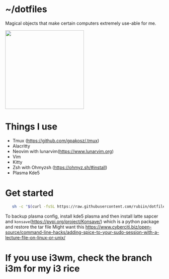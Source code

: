 # ~/dotfiles

Magical objects that make certain computers extremely use-able for me.

<img src="https://c.tenor.com/5ibxr0zb3HcAAAAC/tenor.gif" height=250/>

# Things I use 
* Tmux (https://github.com/gpakosz/.tmux)
* Alacritty
* Neovim with lunarvim(https://www.lunarvim.org)
* Vim
* Kitty
* Zsh with Ohmyzsh (https://ohmyz.sh/#install)
* Plasma Kde5

# Get started
 ```bash
  	sh -c "$(curl -fsSL https://raw.githubusercontent.com/rubiin/dotfiles/master/dot_bin/executable_install-all.sh)"
```


To backup plasma config, install kde5 plasma and then install latte sapcer and `konsave`(https://pypi.org/project/Konsave/) which is a python package and restore the tar file 
Might want this https://www.cyberciti.biz/open-source/command-line-hacks/adding-spice-to-your-sudo-session-with-a-lecture-file-on-linux-or-unix/

# If you use i3wm, check the branch i3m for my i3 rice
